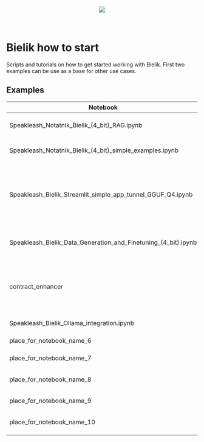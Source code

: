 <h1 align="center">
<img src="https://huggingface.co/speakleash/Bielik-7B-Instruct-v0.1/raw/main/speakleash_cyfronet.png">
</h1><br>

# Bielik how to start
Scripts and tutorials on how to get started working with Bielik.
First two examples can be use as a base for other use cases.

## Examples

| Notebook                                                       | Category                            | Description                                                                            |
|----------------------------------------------------------------|-------------------------------------| -------------------------------------------------------------------------------------- |
| Speakleash_Notatnik_Bielik_(4_bit)_RAG.ipynb                   | RAG with HuggingFace transformers   | description_1                                                                          |
| Speakleash_Notatnik_Bielik_(4_bit)_simple_examples.ipynb       | Work with text, docs, inference     | description_2                                                                          |
| Speakleash_Bielik_Streamlit_simple_app_tunnel_GGUF_Q4.ipynb    | Inference with streaming            | Simple Streamlit app with streaming from quantized Bielik (GGUF Q4) on collab with tunnel
| Speakleash_Bielik_Data_Generation_and_Finetuning_(4_bit).ipynb | Data Generation, Few-shot prompting | description_3                                                                          |
| contract_enhancer                                              | RAG for contract enhancement        | Bielik will show you how to improve your contracts based on your own contract library. |
| Speakleash_Bielik_Ollama_integration.ipynb                     | Inference                           | Ollama CLI/API tutorial                                                                |
| place_for_notebook_name_6                                      | e.g. evaluation                     | description_6                                                                          |
| place_for_notebook_name_7                                      | e.g. fine-tuning                    | description_7                                                                          |
| place_for_notebook_name_8                                      | e.g. RAG, function calling          | description_8                                                                          |
| place_for_notebook_name_9                                      | e.g. prefix, prompting              | description_9                                                                          |
| place_for_notebook_name_10                                     | e.g. data generation, fine-tuning   | description_10                                                                         |
